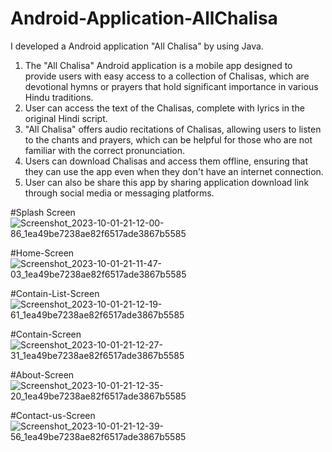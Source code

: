 # Android-Application-AllChalisa
I developed a Android application "All Chalisa" by using Java.

1. The "All Chalisa" Android application is a mobile app designed to provide users with easy access to a collection of Chalisas, which are devotional hymns or prayers that hold significant importance in various Hindu traditions.
2. User can access the text of the Chalisas, complete with lyrics in the original Hindi script.
3. "All Chalisa" offers audio recitations of Chalisas, allowing users to listen to the chants and prayers, which can be helpful for those who are not familiar with the correct pronunciation.
4. Users can download Chalisas and access them offline, ensuring that they can use the app even when they don't have an internet connection.
5. User can also be share this app by sharing application download link through social media or messaging platforms.

#Splash Screen
![Screenshot_2023-10-01-21-12-00-86_1ea49be7238ae82f6517ade3867b5585](https://github.com/Ayush-Gupta5/Android-Application-AllChalisa/assets/143918681/f25335ef-f742-42e0-9fc0-92bcd3f32fbd)



#Home-Screen
![Screenshot_2023-10-01-21-11-47-03_1ea49be7238ae82f6517ade3867b5585](https://github.com/Ayush-Gupta5/Android-Application-AllChalisa/assets/143918681/b6219b84-c7eb-4a32-a691-bc8b520d35b5)



#Contain-List-Screen
![Screenshot_2023-10-01-21-12-19-61_1ea49be7238ae82f6517ade3867b5585](https://github.com/Ayush-Gupta5/Android-Application-AllChalisa/assets/143918681/8dfe03ce-db2b-44ad-bd26-b8d0f6cc87f0)



#Contain-Screen
![Screenshot_2023-10-01-21-12-27-31_1ea49be7238ae82f6517ade3867b5585](https://github.com/Ayush-Gupta5/Android-Application-AllChalisa/assets/143918681/22a82972-df8c-408f-9355-9f7914cfb82e)



#About-Screen
![Screenshot_2023-10-01-21-12-35-20_1ea49be7238ae82f6517ade3867b5585](https://github.com/Ayush-Gupta5/Android-Application-AllChalisa/assets/143918681/23bc929a-23ba-44bc-837e-0ae118c79270)



#Contact-us-Screen
![Screenshot_2023-10-01-21-12-39-56_1ea49be7238ae82f6517ade3867b5585](https://github.com/Ayush-Gupta5/Android-Application-AllChalisa/assets/143918681/b0695716-d3c5-43c4-894a-54afa0d3bfee)









